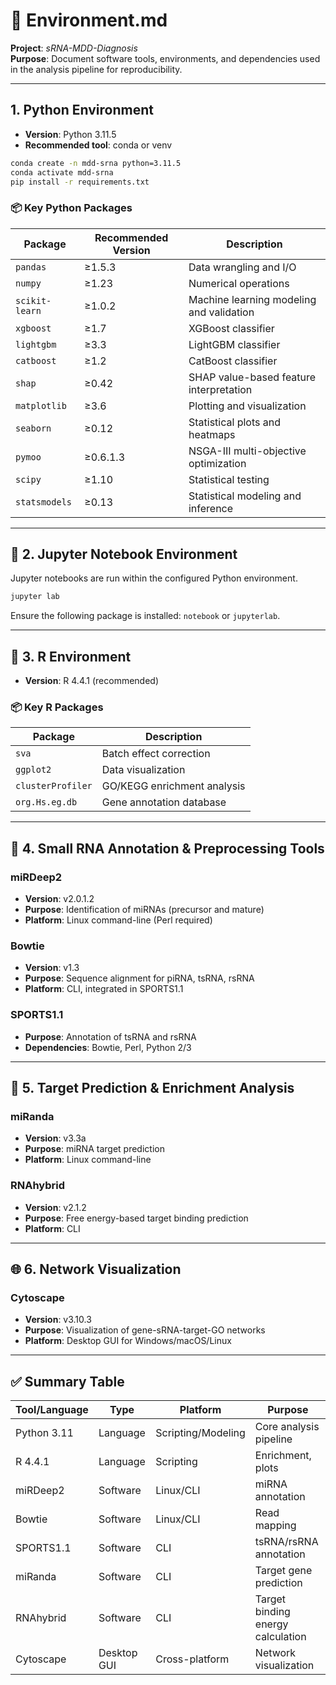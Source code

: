 # 🧪 Environment.md
**Project**: *sRNA-MDD-Diagnosis*  
**Purpose**: Document software tools, environments, and dependencies used in the analysis pipeline for reproducibility.

---

## 1. Python Environment

- **Version**: Python 3.11.5
- **Recommended tool**: conda or venv

```bash
conda create -n mdd-srna python=3.11.5
conda activate mdd-srna
pip install -r requirements.txt
```

### 📦 Key Python Packages

| Package         | Recommended Version | Description                                      |
|----------------|---------------------|--------------------------------------------------|
| `pandas`       | ≥1.5.3              | Data wrangling and I/O                           |
| `numpy`        | ≥1.23               | Numerical operations                             |
| `scikit-learn` | ≥1.0.2              | Machine learning modeling and validation         |
| `xgboost`      | ≥1.7                | XGBoost classifier                               |
| `lightgbm`     | ≥3.3                | LightGBM classifier                              |
| `catboost`     | ≥1.2                | CatBoost classifier                              |
| `shap`         | ≥0.42               | SHAP value-based feature interpretation          |
| `matplotlib`   | ≥3.6                | Plotting and visualization                       |
| `seaborn`      | ≥0.12               | Statistical plots and heatmaps                   |
| `pymoo`        | ≥0.6.1.3            | NSGA-III multi-objective optimization            |
| `scipy`        | ≥1.10               | Statistical testing                              |
| `statsmodels`  | ≥0.13               | Statistical modeling and inference               |

---

## 📒 2. Jupyter Notebook Environment

Jupyter notebooks are run within the configured Python environment.

```bash
jupyter lab
```

Ensure the following package is installed: `notebook` or `jupyterlab`.

---

## 🧬 3. R Environment

- **Version**: R 4.4.1 (recommended)

### 📦 Key R Packages

| Package              | Description                                    |
|----------------------|------------------------------------------------|
| `sva`                | Batch effect correction                        |
| `ggplot2`            | Data visualization                             |
| `clusterProfiler`    | GO/KEGG enrichment analysis                    |
| `org.Hs.eg.db`       | Gene annotation database                       |

---

## 🧬 4. Small RNA Annotation & Preprocessing Tools

### miRDeep2
- **Version**: v2.0.1.2
- **Purpose**: Identification of miRNAs (precursor and mature)
- **Platform**: Linux command-line (Perl required)

### Bowtie
- **Version**: v1.3
- **Purpose**: Sequence alignment for piRNA, tsRNA, rsRNA
- **Platform**: CLI, integrated in SPORTS1.1

### SPORTS1.1
- **Purpose**: Annotation of tsRNA and rsRNA
- **Dependencies**: Bowtie, Perl, Python 2/3

---

## 🔬 5. Target Prediction & Enrichment Analysis

### miRanda
- **Version**: v3.3a
- **Purpose**: miRNA target prediction
- **Platform**: Linux command-line

### RNAhybrid
- **Version**: v2.1.2
- **Purpose**: Free energy-based target binding prediction
- **Platform**: CLI

---

## 🌐 6. Network Visualization

### Cytoscape
- **Version**: v3.10.3
- **Purpose**: Visualization of gene-sRNA-target-GO networks
- **Platform**: Desktop GUI for Windows/macOS/Linux

---

## ✅ Summary Table

| Tool/Language     | Type          | Platform         | Purpose                                   |
|------------------|---------------|------------------|-------------------------------------------|
| Python 3.11       | Language      | Scripting/Modeling| Core analysis pipeline                    |
| R 4.4.1           | Language      | Scripting         | Enrichment, plots                         |
| miRDeep2          | Software      | Linux/CLI         | miRNA annotation                          |
| Bowtie            | Software      | Linux/CLI         | Read mapping                              |
| SPORTS1.1         | Software      | CLI               | tsRNA/rsRNA annotation                    |
| miRanda           | Software      | CLI               | Target gene prediction                    |
| RNAhybrid         | Software      | CLI               | Target binding energy calculation         |
| Cytoscape         | Desktop GUI   | Cross-platform    | Network visualization                     |

